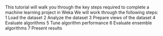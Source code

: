 This tutorial will walk you through the key steps required to complete a machine learning
project in Weka We will work through the following steps:
1 Load the dataset
2 Analyze the dataset
3 Prepare views of the dataset
4 Evaluate algorithms
5 Tune algorithm performance
6 Evaluate ensemble algorithms
7 Present results
